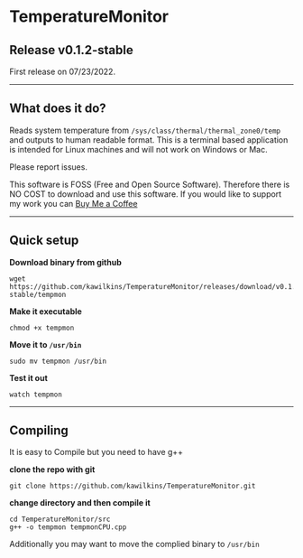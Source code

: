 # TemperatureMonitor
## Release v0.1.2-stable
First release on 07/23/2022.

<hr>

## What does it do?
Reads system temperature from `/sys/class/thermal/thermal_zone0/temp` and outputs to human readable format.  This is a terminal based application is intended for Linux machines and will not work on Windows or Mac.

Please report issues.

This software is FOSS (Free and Open Source Software).  Therefore there is NO COST to download and use this software.  If you would like to support my work you can [Buy Me a Coffee](https://www.buymeacoffee.com/kwilkins)

<hr>

## Quick setup

**Download binary from github**
```
wget https://github.com/kawilkins/TemperatureMonitor/releases/download/v0.1.2-stable/tempmon
```

**Make it executable**
```
chmod +x tempmon
```
**Move it to ```/usr/bin```**
```
sudo mv tempmon /usr/bin
```
**Test it out**
```
watch tempmon
```
<hr>

## Compiling
It is easy to Compile but you need to have g++

**clone the repo with git**
```
git clone https://github.com/kawilkins/TemperatureMonitor.git
```
**change directory and then compile it**
```
cd TemperatureMonitor/src
g++ -o tempmon tempmonCPU.cpp
```
Additionally you may want to move the complied binary to ```/usr/bin```
